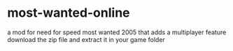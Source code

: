 # most-wanted-online
a mod for need for speed most wanted 2005 that adds a multiplayer feature
download the zip file and extract it in your game folder
